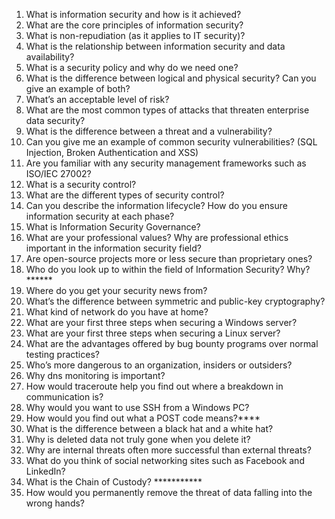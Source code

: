 1.	What is information security and how is it achieved?
2.	What are the core principles of information security?
3.	What is non-repudiation (as it applies to IT security)?
4.	What is the relationship between information security and data availability?
5.	What is a security policy and why do we need one?
6.	What is the difference between logical and physical security? Can you give an example of both?
7.	What’s an acceptable level of risk?
8.	What are the most common types of attacks that threaten enterprise data security?
9.  What is the difference between a threat and a vulnerability?
10.	Can you give me an example of common security vulnerabilities? (SQL Injection, Broken Authentication and XSS)
11.	Are you familiar with any security management frameworks such as ISO/IEC 27002?
12.	What is a security control?
13.	What are the different types of security control?
14.	Can you describe the information lifecycle? How do you ensure information security at each phase?
15.	What is Information Security Governance?
16.	What are your professional values? Why are professional ethics important in the information security field?
17.	Are open-source projects more or less secure than proprietary ones?
18.	Who do you look up to within the field of Information Security? Why? ******
19.	Where do you get your security news from?
20.	What’s the difference between symmetric and public-key cryptography?
21.	What kind of network do you have at home?
22.	What are your first three steps when securing a Windows server?
23.	What are your first three steps when securing a Linux server?
24.	What are the advantages offered by bug bounty programs over normal testing practices?
25.	Who’s more dangerous to an organization, insiders or outsiders?
26.	Why dns monitoring is important?
27.	How would traceroute help you find out where a breakdown in communication is?
28.	Why would you want to use SSH from a Windows PC?
29.	How would you find out what a POST code means?****
30.	What is the difference between a black hat and a white hat?
31.	Why is deleted data not truly gone when you delete it?
32.	Why are internal threats often more successful than external threats?
33.	What do you think of social networking sites such as Facebook and LinkedIn?
34.	What is the Chain of Custody? ***********
35.	How would you permanently remove the threat of data falling into the wrong hands?
